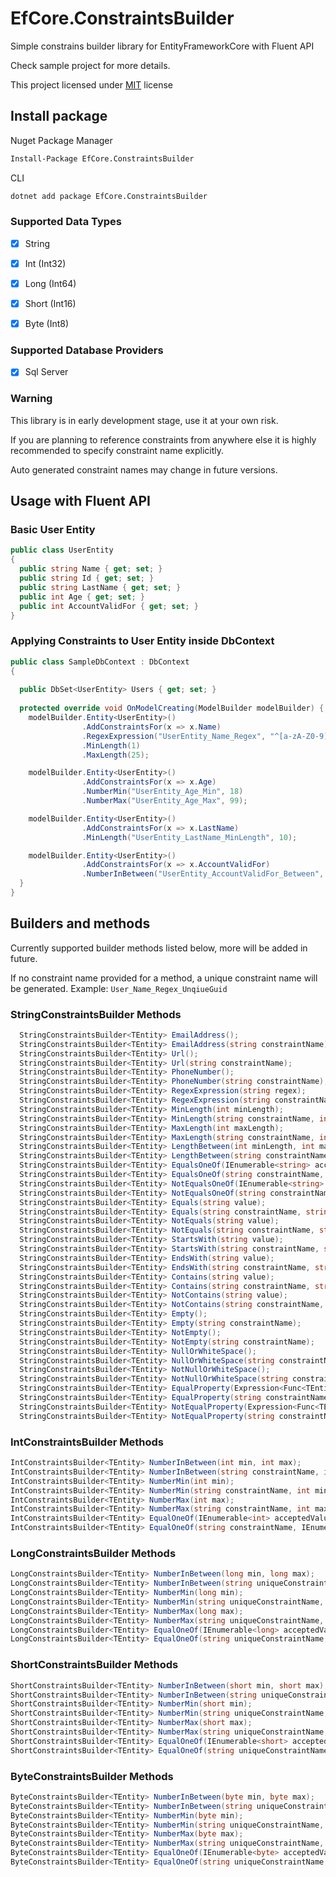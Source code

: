 # EfCore.ConstraintsBuilder

Simple constrains builder library for EntityFrameworkCore with Fluent API


Check sample project for more details.

This project licensed under [MIT](https://choosealicense.com/licenses/mit/) license

##  Install package

Nuget Package Manager
```bash
Install-Package EfCore.ConstraintsBuilder
```

CLI
```bash
dotnet add package EfCore.ConstraintsBuilder
```

### Supported Data Types 
- [x] String
- [x] Int (Int32)
- [x] Long (Int64)
- [x] Short (Int16)
- [x] Byte (Int8)


### Supported Database Providers
- [x] Sql Server

### Warning
This library is in early development stage, use it at your own risk.

If you are planning to reference constraints from anywhere else it is highly recommended to specify constraint name explicitly.

Auto generated constraint names may change in future versions.

## Usage with Fluent API

### Basic User Entity
```csharp
public class UserEntity
{
  public string Name { get; set; }
  public string Id { get; set; }
  public string LastName { get; set; }
  public int Age { get; set; }
  public int AccountValidFor { get; set; }
}
```

### Applying Constraints to User Entity inside DbContext
```csharp
public class SampleDbContext : DbContext
{
  
  public DbSet<UserEntity> Users { get; set; }
  
  protected override void OnModelCreating(ModelBuilder modelBuilder) {
    modelBuilder.Entity<UserEntity>()
                .AddConstraintsFor(x => x.Name)
                .RegexExpression("UserEntity_Name_Regex", "^[a-zA-Z0-9]*$")
                .MinLength(1)
                .MaxLength(25);

    modelBuilder.Entity<UserEntity>()
                .AddConstraintsFor(x => x.Age)
                .NumberMin("UserEntity_Age_Min", 18)
                .NumberMax("UserEntity_Age_Max", 99);

    modelBuilder.Entity<UserEntity>()
                .AddConstraintsFor(x => x.LastName)
                .MinLength("UserEntity_LastName_MinLength", 10);

    modelBuilder.Entity<UserEntity>()
                .AddConstraintsFor(x => x.AccountValidFor)
                .NumberInBetween("UserEntity_AccountValidFor_Between", 1, 30);    
  }
}
```

## Builders and methods
Currently supported builder methods listed below, more will be added in future.

If no constraint name provided for a method, a unique constraint name will be generated.
Example: `User_Name_Regex_UnqiueGuid`



### StringConstraintsBuilder Methods
```csharp
  StringConstraintsBuilder<TEntity> EmailAddress();
  StringConstraintsBuilder<TEntity> EmailAddress(string constraintName);
  StringConstraintsBuilder<TEntity> Url();
  StringConstraintsBuilder<TEntity> Url(string constraintName);
  StringConstraintsBuilder<TEntity> PhoneNumber();
  StringConstraintsBuilder<TEntity> PhoneNumber(string constraintName);
  StringConstraintsBuilder<TEntity> RegexExpression(string regex);
  StringConstraintsBuilder<TEntity> RegexExpression(string constraintName, string regex);
  StringConstraintsBuilder<TEntity> MinLength(int minLength);
  StringConstraintsBuilder<TEntity> MinLength(string constraintName, int minLength);
  StringConstraintsBuilder<TEntity> MaxLength(int maxLength);
  StringConstraintsBuilder<TEntity> MaxLength(string constraintName, int maxLength);
  StringConstraintsBuilder<TEntity> LengthBetween(int minLength, int maxLength);
  StringConstraintsBuilder<TEntity> LengthBetween(string constraintName, int minLength, int maxLength);
  StringConstraintsBuilder<TEntity> EqualsOneOf(IEnumerable<string> acceptedValues);
  StringConstraintsBuilder<TEntity> EqualsOneOf(string constraintName, IEnumerable<string> acceptedValues);
  StringConstraintsBuilder<TEntity> NotEqualsOneOf(IEnumerable<string> acceptedValues);
  StringConstraintsBuilder<TEntity> NotEqualsOneOf(string constraintName, IEnumerable<string> acceptedValues);
  StringConstraintsBuilder<TEntity> Equals(string value);
  StringConstraintsBuilder<TEntity> Equals(string constraintName, string value);
  StringConstraintsBuilder<TEntity> NotEquals(string value);
  StringConstraintsBuilder<TEntity> NotEquals(string constraintName, string value);
  StringConstraintsBuilder<TEntity> StartsWith(string value);
  StringConstraintsBuilder<TEntity> StartsWith(string constraintName, string value);
  StringConstraintsBuilder<TEntity> EndsWith(string value);
  StringConstraintsBuilder<TEntity> EndsWith(string constraintName, string value);
  StringConstraintsBuilder<TEntity> Contains(string value);
  StringConstraintsBuilder<TEntity> Contains(string constraintName, string value);
  StringConstraintsBuilder<TEntity> NotContains(string value);
  StringConstraintsBuilder<TEntity> NotContains(string constraintName, string value);
  StringConstraintsBuilder<TEntity> Empty();
  StringConstraintsBuilder<TEntity> Empty(string constraintName);
  StringConstraintsBuilder<TEntity> NotEmpty();
  StringConstraintsBuilder<TEntity> NotEmpty(string constraintName);
  StringConstraintsBuilder<TEntity> NullOrWhiteSpace();
  StringConstraintsBuilder<TEntity> NullOrWhiteSpace(string constraintName);
  StringConstraintsBuilder<TEntity> NotNullOrWhiteSpace();
  StringConstraintsBuilder<TEntity> NotNullOrWhiteSpace(string constraintName);
  StringConstraintsBuilder<TEntity> EqualProperty(Expression<Func<TEntity, string>> propertySelector);
  StringConstraintsBuilder<TEntity> EqualProperty(string constraintName, Expression<Func<TEntity, string>> propertySelector);
  StringConstraintsBuilder<TEntity> NotEqualProperty(Expression<Func<TEntity, string>> propertySelector);
  StringConstraintsBuilder<TEntity> NotEqualProperty(string constraintName, Expression<Func<TEntity, string>> propertySelector);
```

### IntConstraintsBuilder Methods
```csharp
IntConstraintsBuilder<TEntity> NumberInBetween(int min, int max);
IntConstraintsBuilder<TEntity> NumberInBetween(string constraintName, int min, int max);
IntConstraintsBuilder<TEntity> NumberMin(int min);
IntConstraintsBuilder<TEntity> NumberMin(string constraintName, int min);
IntConstraintsBuilder<TEntity> NumberMax(int max);
IntConstraintsBuilder<TEntity> NumberMax(string constraintName, int max);
IntConstraintsBuilder<TEntity> EqualOneOf(IEnumerable<int> acceptedValues);
IntConstraintsBuilder<TEntity> EqualOneOf(string constraintName, IEnumerable<int> acceptedValues);
```

### LongConstraintsBuilder Methods
```csharp
LongConstraintsBuilder<TEntity> NumberInBetween(long min, long max);
LongConstraintsBuilder<TEntity> NumberInBetween(string uniqueConstraintName, long min, long max);
LongConstraintsBuilder<TEntity> NumberMin(long min);
LongConstraintsBuilder<TEntity> NumberMin(string uniqueConstraintName, long min);
LongConstraintsBuilder<TEntity> NumberMax(long max);
LongConstraintsBuilder<TEntity> NumberMax(string uniqueConstraintName, long max);
LongConstraintsBuilder<TEntity> EqualOneOf(IEnumerable<long> acceptedValues);
LongConstraintsBuilder<TEntity> EqualOneOf(string uniqueConstraintName, IEnumerable<long> acceptedValues);
```


### ShortConstraintsBuilder Methods
```csharp
ShortConstraintsBuilder<TEntity> NumberInBetween(short min, short max);
ShortConstraintsBuilder<TEntity> NumberInBetween(string uniqueConstraintName, short min, short max);
ShortConstraintsBuilder<TEntity> NumberMin(short min);
ShortConstraintsBuilder<TEntity> NumberMin(string uniqueConstraintName, short min);
ShortConstraintsBuilder<TEntity> NumberMax(short max);
ShortConstraintsBuilder<TEntity> NumberMax(string uniqueConstraintName, short max);
ShortConstraintsBuilder<TEntity> EqualOneOf(IEnumerable<short> acceptedValues);
ShortConstraintsBuilder<TEntity> EqualOneOf(string uniqueConstraintName, IEnumerable<short> acceptedValues);
```


### ByteConstraintsBuilder Methods
```csharp
ByteConstraintsBuilder<TEntity> NumberInBetween(byte min, byte max);
ByteConstraintsBuilder<TEntity> NumberInBetween(string uniqueConstraintName, byte min, byte max);
ByteConstraintsBuilder<TEntity> NumberMin(byte min);
ByteConstraintsBuilder<TEntity> NumberMin(string uniqueConstraintName, byte min);
ByteConstraintsBuilder<TEntity> NumberMax(byte max);
ByteConstraintsBuilder<TEntity> NumberMax(string uniqueConstraintName, byte max);
ByteConstraintsBuilder<TEntity> EqualOneOf(IEnumerable<byte> acceptedValues);
ByteConstraintsBuilder<TEntity> EqualOneOf(string uniqueConstraintName, IEnumerable<byte> acceptedValues);
```


